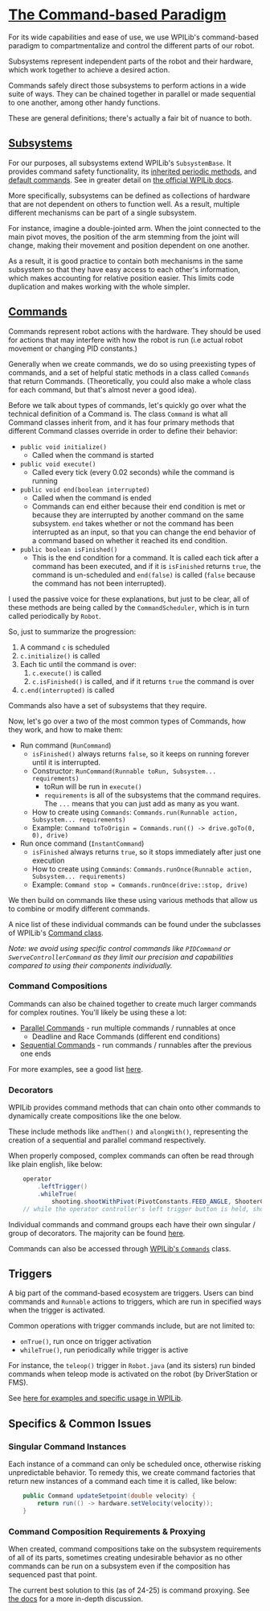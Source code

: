 # [The Command-based Paradigm](https://docs.wpilib.org/en/stable/docs/software/commandbased/what-is-command-based.html)

For its wide capabilities and ease of use, we use WPILib's command-based paradigm to compartmentalize and control the different parts of our robot.

Subsystems represent independent parts of the robot and their hardware, which work together to achieve a desired action.

Commands safely direct those subsystems to perform actions in a wide suite of ways. They can be chained together in parallel or made sequential to one another, among other handy functions.

These are general definitions; there's actually a fair bit of nuance to both.

## [Subsystems](https://docs.wpilib.org/en/stable/docs/software/commandbased/subsystems.html)

For our purposes, all subsystems extend WPILib's `SubsystemBase`. It provides command safety functionality, its [inherited periodic methods](https://docs.wpilib.org/en/stable/docs/software/commandbased/subsystems.html#periodic), and [default commands](https://docs.wpilib.org/en/stable/docs/software/commandbased/subsystems.html#default-commands). See in greater detail on [the official WPILib docs](https://docs.wpilib.org/en/stable/docs/software/commandbased/subsystems.html).

More specifically, subsystems can be defined as collections of hardware that are not dependent on others to function well. As a result, multiple different mechanisms can be part of a single subsystem.

For instance, imagine a double-jointed arm. When the joint connected to the main pivot moves, the position of the arm stemming from the joint will change, making their movement and position dependent on one another.

As a result, it is good practice to contain both mechanisms in the same subsystem so that they have easy access to each other's information, which makes accounting for relative position easier. This limits code duplication and makes working with the whole simpler.

## [Commands](https://docs.wpilib.org/en/stable/docs/software/commandbased/commands.html)

Commands represent robot actions with the hardware. They should be used for actions that may interfere with how the robot is run (i.e actual robot movement or changing PID constants.)

Generally when we create commands, we do so using preexisting types of commands, and a set of helpful static methods in a class called `Commands` that return Commands. (Theoretically, you could also make a whole class for each command, but that's almost never a good idea).

Before we talk about types of commands, let's quickly go over what the technical definition of a Command is. The class `Command` is what all Command classes inherit from, and it has four primary methods that different Command classes override in order to define their behavior:
- `public void initialize()`
	- Called when the command is started
- `public void execute()`
	- Called every tick (every 0.02 seconds) while the command is running
- `public void end(boolean interrupted)`
	- Called when the command is ended
	- Commands can end either because their end condition is met or because they are interrupted by another command on the same subsystem. `end` takes whether or not the command has been interrupted as an input, so that you can change the end behavior of a command based on whether it reached its end condition.
- `public boolean isFinished()`
	- This is the end condition for a command. It is called each tick after a command has been executed, and if it is `isFinished` returns `true`, the command is un-scheduled and `end(false)` is called (`false` because the command has not been interrupted).

I used the passive voice for these explanations, but just to be clear, all of these methods are being called by the `CommandScheduler`, which is in turn called periodically by `Robot`.

So, just to summarize the progression:
1. A command `c` is scheduled
2. `c.initialize()` is called
3. Each tic until the command is over:
	1. `c.execute()` is called
	2. `c.isFinished()` is called, and if it returns `true` the command is over
4. `c.end(interrupted)` is called

Commands also have a set of subsystems that they require.

Now, let's go over a two of the most common types of Commands, how they work, and how to make them:
- Run command (`RunCommand`)
	- `isFinished()` always returns `false`, so it keeps on running forever until it is interrupted.
	- Constructor: `RunCommand(Runnable toRun, Subsystem... requirements)`
		- toRun will be run in `execute()`
		- `requirements` is all of the subsystems that the command requires. The `...` means that you can just add as many as you want.
	- How to create using `Commands`: `Commands.run(Runnable action, Subsystem... requirements)`
	- Example: `Command toToOrigin = Commands.run(() -> drive.goTo(0, 0), drive)`
- Run once command (`InstantCommand`)
	- `isFinished` always returns `true`, so it stops immediately after just one execution
	- How to create using `Commands`: `Commands.runOnce(Runnable action, Subsystem... requirements)`
	- Example: `Command stop = Commands.runOnce(drive::stop, drive)`

We then build on commands like these using various methods that allow us to combine or modify different commands.

A nice list of these individual commands can be found under the subclasses of WPILib's [Command class](https://github.wpilib.org/allwpilib/docs/release/java/edu/wpi/first/wpilibj2/command/Command.html).

_Note: we avoid using specific control commands like `PIDCommand` or `SwerveControllerCommand` as they limit our precision and capabilities compared to using their components individually._

### Command Compositions

Commands can also be chained together to create much larger commands for complex routines. You'll likely be using these a lot:

- [Parallel Commands](https://docs.wpilib.org/en/stable/docs/software/commandbased/command-compositions.html#parallel) - run multiple commands / runnables at once
  - Deadline and Race Commands (different end conditions)
- [Sequential Commands](https://docs.wpilib.org/en/stable/docs/software/commandbased/command-compositions.html#sequence) - run commands / runnables after the previous one ends

For more examples, see a good list [here](https://docs.wpilib.org/en/stable/docs/software/commandbased/command-compositions.html#composition-types).

### Decorators

WPILib provides command methods that can chain onto other commands to dynamically create compositions like the one below.

These include methods like `andThen()` and `alongWith()`, representing the creation of a sequential and parallel command respectively.

When properly composed, complex commands can often be read through like plain english, like below:

```java
    operator
        .leftTrigger()
        .whileTrue(
            shooting.shootWithPivot(PivotConstants.FEED_ANGLE, ShooterConstants.DEFAULT_VELOCITY));
    // while the operator controller's left trigger button is held, shoot
```

Individual commands and command groups each have their own singular / group of decorators. The majority can be found [here](https://github.wpilib.org/allwpilib/docs/release/java/edu/wpi/first/wpilibj2/command/Command.html).

Commands can also be accessed through [WPILib's `Commands`](https://github.wpilib.org/allwpilib/docs/release/java/edu/wpi/first/wpilibj2/command/Commands.html) class.

## Triggers

A big part of the command-based ecosystem are triggers. Users can bind commands and `Runnable` actions to triggers, which are run in specified ways when the trigger is activated. 

Common operations with trigger commands include, but are not limited to:

- `onTrue()`, run once on trigger activation
- `whileTrue()`, run periodically while trigger is active

For instance, the `teleop()` trigger in `Robot.java` (and its sisters) run binded commands when teleop mode is activated on the robot (by DriverStation or FMS).

See [here for examples and specific usage in WPILib](https://docs.wpilib.org/en/stable/docs/software/commandbased/binding-commands-to-triggers.html).

## Specifics & Common Issues

### Singular Command Instances

Each instance of a command can only be scheduled once, otherwise risking unpredictable behavior. To remedy this, we create command factories that return new instances of a command each time it is called, like below:

```java
    public Command updateSetpoint(double velocity) {
        return run(() -> hardware.setVelocity(velocity));
    }
```

### Command Composition Requirements & Proxying

When created, command compositions take on the subsystem requirements of all of its parts, sometimes creating undesirable behavior as no other commands can be run on a subsystem even if the composition has sequenced past that point.

The current best solution to this (as of 24-25) is command proxying. See [the docs](https://docs.wpilib.org/en/stable/docs/software/commandbased/command-compositions.html#scheduling-other-commands) for a more in-depth discussion.
